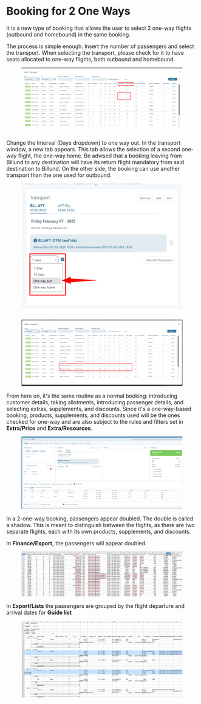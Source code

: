 # Booking for 2 One Ways

It is a new type of booking that allows the user to select 2 one-way flights (outbound and homebound) in the same booking.&#x20;

The process is simple enough. Insert the number of passengers and select the transport. When selecting the transport, please check for it to have seats allocated to one-way flights, both outbound and homebound.

<figure><img src="../../.gitbook/assets/4d57113d-2203-4f43-b9dd-2287ab24167e.webp" alt=""><figcaption></figcaption></figure>

Change the Interval (Days dropdown) to one way out. In the transport window, a new tab appears. This tab allows the selection of a second one-way flight, the one-way home. Be advised that a booking leaving from Billund to any destination will have its return flight mandatory from said destination to Billund. On the other side, the booking can use another transport than the one used for outbound.

<figure><img src="../../.gitbook/assets/bfa9c810-5db5-4a2f-9b25-6068278caf0d.webp" alt=""><figcaption></figcaption></figure>

<figure><img src="../../.gitbook/assets/5f91fcdd-47be-4041-8687-0e6b6d944026.webp" alt=""><figcaption></figcaption></figure>

From here on, it's the same routine as a normal booking: introducing customer details, taking allotments, introducing passenger details, and selecting extras, supplements, and discounts. Since it's a one-way-based booking, products, supplements, and discounts used will be the ones checked for one-way and are also subject to the rules and filters set in **Extra/Price** and **Extra/Resources**.

<figure><img src="../../.gitbook/assets/2b921626-f796-4440-abca-45c9a7957c85.webp" alt=""><figcaption></figcaption></figure>

In a 2-one-way booking, passengers appear doubled. The double is called a shadow. This is meant to distinguish between the flights, as there are two separate flights, each with its own products, supplements, and discounts.

In **Finance/Export,** the passengers will appear doubled.

<figure><img src="../../.gitbook/assets/ct7-4934b8b850549b20a7d5f04dc15b91d2.png" alt=""><figcaption></figcaption></figure>

In **Export/Lists** the passengers are grouped by the flight departure and arrival dates for **Guide list**

<figure><img src="../../.gitbook/assets/ct9-f3b1e196155145fd434bc62a1bbd72f3.png" alt=""><figcaption></figcaption></figure>
